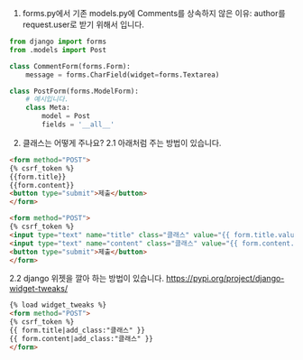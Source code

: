 1. forms.py에서 기존 models.py에 Comments를 상속하지 않은 이유: author를 request.user로 받기 위해서 입니다.
```py
from django import forms
from .models import Post

class CommentForm(forms.Form):
    message = forms.CharField(widget=forms.Textarea)

class PostForm(forms.ModelForm):
    # 예시입니다.
    class Meta:
        model = Post
        fields = '__all__'
```

2. 클래스는 어떻게 주나요?
2.1 아래처럼 주는 방법이 있습니다.
```html
<form method="POST">
{% csrf_token %}
{{form.title}}
{{form.content}}
<button type="submit">제출</button>
</form>
```

```html
<form method="POST">
{% csrf_token %}
<input type="text" name="title" class="클래스" value="{{ form.title.value|default:'' }}">
<input type="text" name="content" class="클래스" value="{{ form.content.value|default:'' }}">
<button type="submit">제출</button>
</form>
```

2.2 django 위젯을 깔아 하는 방법이 있습니다.
https://pypi.org/project/django-widget-tweaks/
```html
{% load widget_tweaks %}
<form method="POST">
{% csrf_token %}
{{ form.title|add_class:"클래스" }}
{{ form.content|add_class:"클래스" }}
</form>
```